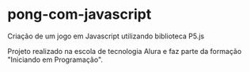 # pong-com-javascript
Criação de um jogo em Javascript utilizando biblioteca P5.js

Projeto realizado na escola de tecnologia Alura e faz parte da formação "Iniciando em Programação".
